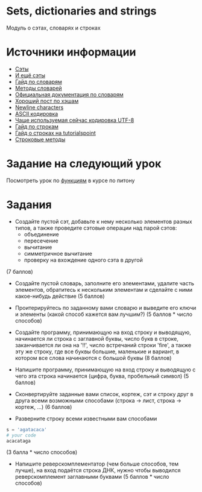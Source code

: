 # Sets, dictionaries and strings
Модуль о сэтах, словарях и строках


# Источники информации
* [Сэты](https://python-scripts.com/sets)
* [И ещё сэты](https://pythonworld.ru/tipy-dannyx-v-python/mnozhestva-set-i-frozenset.html)
* [Гайд по словарям](https://www.python-course.eu/python3_dictionaries.php)
* [Методы словарей](https://www.tutorialspoint.com/python3/python_dictionary.htm)
* [Официальная документация по словарям](https://docs.python.org/3/tutorial/datastructures.html#dictionaries)
* [Хороший пост по хэшам](https://www.asmeurer.com/blog/posts/what-happens-when-you-mess-with-hashing-in-python/)
* [Newline characters](https://www.loginradius.com/engineering/eol-end-of-line-or-newline-characters/)
* [ASCII кодировка](https://ru.wikipedia.org/wiki/ASCII)
* [Чаще используемая сейчас кодировка UTF-8](https://ru.wikipedia.org/wiki/UTF-8)
* [Гайд по строкам](https://realpython.com/python-strings/)
* [Гайд о строках на tutorialspoint](https://www.tutorialspoint.com/python3/python_strings.htm)
* [Строковые методы](https://www.quackit.com/python/reference/python_3_string_methods.cfm)


# Заданиe на следующий урок
Посмотреть урок по [функциям](https://stepik.org/lesson/3372/step/1?unit=955) в курсе по питону


# Задания
* Создайте пустой сэт, добавьте к нему несколько элементов разных типов,
 а также проведите сэтовые операции над парой сэтов:
    * объединение
    * пересечение
    * вычитание
    * симметричное вычитание
    * проверку на вхождение одного сэта в другой

(7 баллов)

* Создайте пустой словарь, заполните его элементами, удалите часть элементов,
обратитесь к нескольким элементам и сделайте с ними какое-нибудь действие
(5 баллов)

* Проитерируйтесь по заданному вами словарю и выведите его ключи и элементы
(какой способ кажется вам лучшим?)
(5 баллов * число способов)

* Создайте программу, принимающую на вход строку и выводящую, начинается ли
строка с заглавной буквы, число букв в строке, заканчивается ли она на '!!',
число встречаний строки 'fire', а также эту же строку, где все буквы большие,
маленькие и вариант, в котором все слова начинаются с большой буквы (8 баллов)

* Напишите программу, принимающую на вход строку и выводящую с чего эта
строка начинается (цифра, буква, пробельный символ) (5 баллов)

* Сконвертируйте заданные вами список, кортеж, сэт и строку друг в друга
всеми возможными способами (строка -> лист, строка -> кортеж, ...) (6 баллов)

* Разверните строку всеми известными вам способами
```python
s = 'agatacaca'
# your code
acacataga
```
(3 балла * число способов)

* Напишите реверскомплементатор (чем больше способов, тем лучше), на вход подаётся
строка ДНК, нужно чтобы выводился реверскомплемент заглавными буквами
(5 баллов * число способов)
